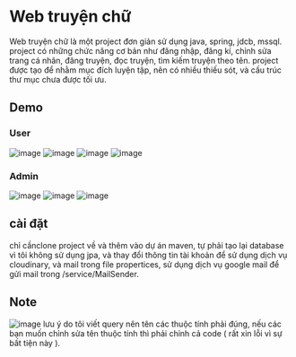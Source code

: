 # Web truyện chữ

Web truyện chữ là một project đơn giản sử dụng java, spring, jdcb, mssql. project có những chức năng cơ bản như đăng nhập, đăng kí, chỉnh sửa trang cá nhân, đăng truyện, đọc truyện, tìm kiếm truyện theo tên. project được tạo để nhằm mục đích luyện tập, nên có nhiều thiếu sót, và cấu trúc thư mục chưa được tối ưu.

## Demo

### User
![image](https://github.com/user-attachments/assets/36049a49-7829-41ba-bd93-1216586970de)
![image](https://github.com/user-attachments/assets/ef480777-9358-4c0c-8748-579f82a8267a)
![image](https://github.com/user-attachments/assets/ffc2a427-3b41-4117-a10e-2eeb0c5989da)
![image](https://github.com/user-attachments/assets/57a8d347-ff8c-4597-8a6f-e2b548c77680)

### Admin
![image](https://github.com/user-attachments/assets/42e8b5a3-e07c-4e01-ad04-d02c59bb07e5)
![image](https://github.com/user-attachments/assets/5b470e37-4ea2-43ef-b514-f6da5ac0a5ea)
![image](https://github.com/user-attachments/assets/5ca3ecf9-b5a5-4b42-890c-6124fd30d28c)


## cài đặt
chỉ cầnclone project về và thêm vào dự án maven, tự phải tạo lại database vì tôi không sử dụng jpa, và thay đổi thông tin tài khoản để sử dụng dịch vụ cloudinary, và mail trong file propertices, sử dụng dịch vụ google mail để gửi mail trong /service/MailSender. 

## Note
![image](https://github.com/user-attachments/assets/21b7763c-90c3-46a2-87da-edca4ca62aa1)
lưu ý do tôi viết query nên tên các thuộc tính phải đúng, nếu các bạn muốn chỉnh sửa tên thuộc tính thì phải chỉnh cả code ( rất xin lỗi vì sự bất tiện này ).
